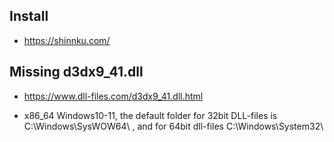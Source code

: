 ## Install
- https://shinnku.com/

## Missing d3dx9_41.dll

- https://www.dll-files.com/d3dx9_41.dll.html

- x86_64 Windows10-11, the default folder for 32bit DLL-files is C:\Windows\SysWOW64\ , and for 64bit dll-files C:\Windows\System32\

